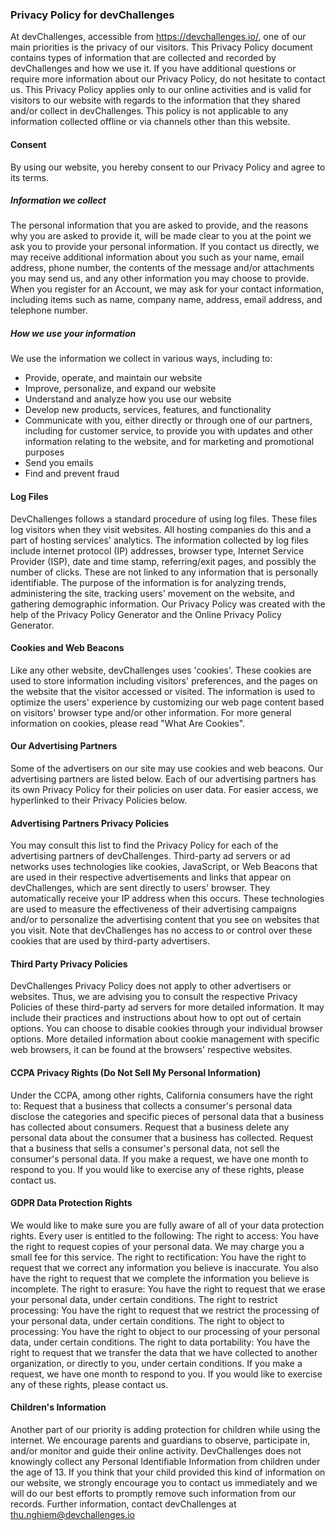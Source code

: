 ### Privacy Policy for devChallenges

At devChallenges, accessible from https://devchallenges.io/, one of our main priorities is the privacy of our visitors. This Privacy Policy document contains types of information that are collected and recorded by devChallenges and how we use it.
If you have additional questions or require more information about our Privacy Policy, do not hesitate to contact us.
This Privacy Policy applies only to our online activities and is valid for visitors to our website with regards to the information that they shared and/or collect in devChallenges. This policy is not applicable to any information collected offline or via channels other than this website.

#### Consent

By using our website, you hereby consent to our Privacy Policy and agree to its terms.

##### Information we collect

The personal information that you are asked to provide, and the reasons why you are asked to provide it, will be made clear to you at the point we ask you to provide your personal information.
If you contact us directly, we may receive additional information about you such as your name, email address, phone number, the contents of the message and/or attachments you may send us, and any other information you may choose to provide.
When you register for an Account, we may ask for your contact information, including items such as name, company name, address, email address, and telephone number.

##### How we use your information

We use the information we collect in various ways, including to:

- Provide, operate, and maintain our website
- Improve, personalize, and expand our website
- Understand and analyze how you use our website
- Develop new products, services, features, and functionality
- Communicate with you, either directly or through one of our partners, including for customer service, to provide you with updates and other information relating to the website, and for marketing and promotional purposes
- Send you emails
- Find and prevent fraud

#### Log Files

DevChallenges follows a standard procedure of using log files. These files log visitors when they visit websites. All hosting companies do this and a part of hosting services' analytics. The information collected by log files include internet protocol (IP) addresses, browser type, Internet Service Provider (ISP), date and time stamp, referring/exit pages, and possibly the number of clicks. These are not linked to any information that is personally identifiable. The purpose of the information is for analyzing trends, administering the site, tracking users' movement on the website, and gathering demographic information. Our Privacy Policy was created with the help of the Privacy Policy Generator and the Online Privacy Policy Generator.

#### Cookies and Web Beacons

Like any other website, devChallenges uses 'cookies'. These cookies are used to store information including visitors' preferences, and the pages on the website that the visitor accessed or visited. The information is used to optimize the users' experience by customizing our web page content based on visitors' browser type and/or other information.
For more general information on cookies, please read "What Are Cookies".

#### Our Advertising Partners

Some of the advertisers on our site may use cookies and web beacons. Our advertising partners are listed below. Each of our advertising partners has its own Privacy Policy for their policies on user data. For easier access, we hyperlinked to their Privacy Policies below.

#### Advertising Partners Privacy Policies

You may consult this list to find the Privacy Policy for each of the advertising partners of devChallenges.
Third-party ad servers or ad networks uses technologies like cookies, JavaScript, or Web Beacons that are used in their respective advertisements and links that appear on devChallenges, which are sent directly to users' browser. They automatically receive your IP address when this occurs. These technologies are used to measure the effectiveness of their advertising campaigns and/or to personalize the advertising content that you see on websites that you visit.
Note that devChallenges has no access to or control over these cookies that are used by third-party advertisers.

#### Third Party Privacy Policies

DevChallenges Privacy Policy does not apply to other advertisers or websites. Thus, we are advising you to consult the respective Privacy Policies of these third-party ad servers for more detailed information. It may include their practices and instructions about how to opt out of certain options.
You can choose to disable cookies through your individual browser options. More detailed information about cookie management with specific web browsers, it can be found at the browsers' respective websites.

#### CCPA Privacy Rights (Do Not Sell My Personal Information)

Under the CCPA, among other rights, California consumers have the right to:
Request that a business that collects a consumer's personal data disclose the categories and specific pieces of personal data that a business has collected about consumers.
Request that a business delete any personal data about the consumer that a business has collected.
Request that a business that sells a consumer's personal data, not sell the consumer's personal data.
If you make a request, we have one month to respond to you. If you would like to exercise any of these rights, please contact us.

#### GDPR Data Protection Rights

We would like to make sure you are fully aware of all of your data protection rights. Every user is entitled to the following:
The right to access: You have the right to request copies of your personal data. We may charge you a small fee for this service.
The right to rectification: You have the right to request that we correct any information you believe is inaccurate. You also have the right to request that we complete the information you believe is incomplete.
The right to erasure: You have the right to request that we erase your personal data, under certain conditions.
The right to restrict processing: You have the right to request that we restrict the processing of your personal data, under certain conditions.
The right to object to processing: You have the right to object to our processing of your personal data, under certain conditions.
The right to data portability: You have the right to request that we transfer the data that we have collected to another organization, or directly to you, under certain conditions.
If you make a request, we have one month to respond to you. If you would like to exercise any of these rights, please contact us.

#### Children's Information

Another part of our priority is adding protection for children while using the internet. We encourage parents and guardians to observe, participate in, and/or monitor and guide their online activity.
DevChallenges does not knowingly collect any Personal Identifiable Information from children under the age of 13. If you think that your child provided this kind of information on our website, we strongly encourage you to contact us immediately and we will do our best efforts to promptly remove such information from our records.
Further information, contact devChallenges at thu.nghiem@devchallenges.io
